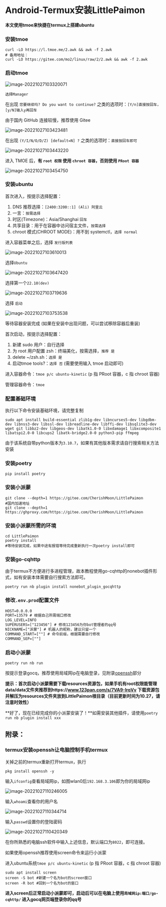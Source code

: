 # Android-Termux安装LittlePaimon

**本文使用tmoe来快捷在termux上搭建ubuntu**

### 安装tmoe

```
curl -LO https://l.tmoe.me/2.awk && awk -f 2.awk
# 备用地址：
curl -LO https://gitee.com/mo2/linux/raw/2/2.awk && awk -f 2.awk
```

### 启动tmoe

![image-20221027103320071](https://github.com/forchannot/selfmarkdown/blob/main/img/image-20221027103320071-1666840809219-3.png)

```
选择Manager
```

在出现 `您要继续吗? Do you want to continue?` 之类的选项时：`[Y/n]直接按回车，[y/N]输入y再回车`

由于国内 GitHub 连接较慢，推荐使用 Gitee

![image-20221027103423481](https://github.com/forchannot/selfmarkdown/blob/main/img/image-20221027103423481.png)

在出现 `(Y/I/N/O/D/Z) [default=N] ?` 之类的选项时：`直接按回车即可`

![image-20221027103443220](https://github.com/forchannot/selfmarkdown/blob/main/img/image-20221027103443220.png)

进入 TMOE 后，**有 `root 权限` 使用 `chroot 容器`，否则使用 `PRoot 容器`**

![image-20221027103454750](https://github.com/forchannot/selfmarkdown/blob/main/img/image-20221027103454750.png)

### 安装ubuntu

首次进入，按提示选择配置：

1. DNS 推荐选择：`[2400:3200::1] (Ali) 阿里云`
2. 一言：`按需选择`
3. 时区(Timezone)：Asia/Shanghai `回车`
4. 共享目录：用于在容器中访问宿主文件，`按需选择`
5. chroot 模式(CHROOT MODE)：用不到 systemctl，`选择 normal`

进入容器菜单之后，选择 `发行版列表`

![image-20221027103610013](https://github.com/forchannot/selfmarkdown/blob/main/img/image-20221027103610013.png)

选择`Ubuntu`

![image-20221027103647420](https://github.com/forchannot/selfmarkdown/blob/main/img/image-20221027103647420.png)

选择第一个`22.10(dev)`

![image-20221027103719636](https://github.com/forchannot/selfmarkdown/blob/main/img/image-20221027103719636.png)

选择 `启动`

![image-20221027103753538](https://github.com/forchannot/selfmarkdown/blob/main/img/image-20221027103753538.png)

等待容器安装完成 (如果在安装中出现问题，可以尝试移除容器后重装)

首次启动，按提示选择配置：

1. 新建 sudo 用户：自行选择
2. 为 root 用户配置 zsh：终端美化，按需选择，`推荐 是`
3. delete ~/zsh.sh：`选择 是`
4. 启动tmoe tools?：`选择 否` (需要使用输入 tmoe 启动即可)

进入容器命令：`tmoe p/c ubuntu-kinetic` (p 指 PRoot 容器，c 指 chroot 容器)

管理容器命令：`tmoe`

### 配置基础环境

执行以下命令安装基础环境，请完整复制

```
sudo apt install build-essential zlib1g-dev libncurses5-dev libgdbm-dev libnss3-dev libssl-dev libreadline-dev libffi-dev libsqlite3-dev wget git libbz2-dev libgeos-dev libatk1.0-0 libxdamage1 libxcomposite1 libatspi2.0-0 libcups2 libatk-bridge2.0-0 python3-pip ffmpeg
```

由于该系统自带python版本为`3.10.7`，如果有其他版本需求请自行搜索相关方法安装

### 安装poetry

```
pip install poetry
```

### 安装小派蒙

```
git clone --depth=1 https://gitee.com/CherishMoon/LittlePaimon
#国内加速地址
git clone --depth=1 https://ghproxy.com/https://gitee.com/CherishMoon/LittlePaimon
```

### 安装小派蒙所需的环境

```
cd LittlePaimon
poetry install
#等待安装完成，如果中途有报错等待完成重新执行一次poetry install即可
```

### 安装go-cqhttp

由于termux不方便进行多进程管理，故本教程使用go-cqhttp的nonebot插件形式，如有安装本体需要自行搜索方法即可。

```
poetry run nb plugin install nonebot_plugin_gocqhttp
```

### 修改`.env.prod`配置文件

```txt
HOST=0.0.0.0
PORT=13579 # 根据自己所需端口修改
LOG_LEVEL=INFO
SUPERUSERS=["123456"] # 修改123456为你bot管理者的qq号
NICKNAME=["派蒙"] # 机器人的昵称，建议只留一个
COMMAND_START=[""] # 命令前缀，根据需要自行修改
COMMAND_SEP=[""]
```

### 启动小派蒙

```
poetry run nb run
```

按提示登录gocq，推荐使用局域网ip在电脑登录，见附录[openssh](#termux安装openssh让电脑控制手机termux)部分

**提示：首次启动小派蒙需要下载resources资源包，如果手机有root权限能管理data/data文件夹推荐到https://www.123pan.com/s/7VA9-IrqVv 下载资源包并解压为resources文件夹放到LittlePaimon根目录（目前更新时间为10.27，请注意时效性）**

**好了，现在已经完成你的小派蒙安装了！**如需安装其他插件，请使用`poetry run nb plugin install xxx`



## 附录：

### termux安装openssh让电脑控制手机termux

关掉之前的termux重新打开termux，执行

```shell
pkg install openssh -y 
```

输入`ifconfig`查看局域网ip，如图wlan0后`192.168.3.106`即为你的局域网ip

![image-20221027110246005](https://github.com/forchannot/selfmarkdown/blob/main/img/image-20221027110246005.png)

输入`whoami`查看你的用户名

![image-20221027110344714](https://github.com/forchannot/selfmarkdown/blob/main/img/image-20221027110344714.png)

输入`passwd`设置你的登陆密码

![image-20221027110420349](https://github.com/forchannot/selfmarkdown/blob/main/img/image-20221027110420349.png)

在你所熟悉的电脑ssh软件中输入上述信息，默认端口为`8022`，即可连接。

如果使用openssh推荐使用screen命令来运行小派蒙

进入ubuntu系统`tmoe p/c ubuntu-kinetic` (p 指 PRoot 容器，c 指 chroot 容器)

```
sudo apt install screen
screen -S bot #新建一个名为bot的screen窗口
screen -R bot #回到一个名为bot的窗口
```

**进入screen后正常启动小派蒙即可，启动后可以在电脑上使用`局域网ip:端口/go-cqhttp/` 进入gocq网页端登录你的qq号**